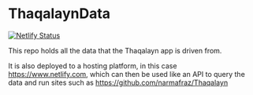 # ThaqalaynData

[![Netlify Status](https://api.netlify.com/api/v1/badges/6feb5708-6483-4e7a-a87d-4ccf61f96e8e/deploy-status)](https://app.netlify.com/sites/thaqalayndata/deploys)

This repo holds all the data that the Thaqalayn app is driven from.

It is also deployed to a hosting platform, in this case https://www.netlify.com, which can then be used like an API to query the data and run sites such as https://github.com/narmafraz/Thaqalayn
